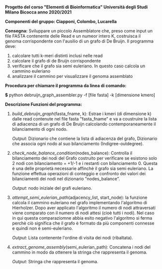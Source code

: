 **Progetto del corso "Elementi di Bioinformatica" Università degli Studi Milano Bicocca anno 2020/2021**

**Componenti del gruppo: Ciapponi, Colombo, Lucarella**



**Consegna:**
Sviluppare un piccolo Assemblatore che, preso come input un file FASTA contenente delle Read e un numeor intero K, costruisca il genoma corrispondente 
con l'ausilio di un grafo di De Bruijn.
Il programma deve:
  1. calcolare tutti k-meri distinti inclusi nelle read
  2. calcolare il grafo di de Bruijn corrispondente
  3. verificare che il grafo sia semi euleriano. In questo caso calcola un cammino euleriano
  4. analizzare il cammino per visualizzare il genoma assemblato



**Procedura per chiamare il programma da linea di comando:**

**$** python debruijn_graph_assembler.py  -f [file fasta] -k [dimensione kmero]
  
  
  
**Descrizione Funzioni del programma:**

  1. *build_debruijn_graph*(fasta_fname, k):
      Estrae i kmeri (di dimensione k) dalle read contenute nel file fasta "fasta_fname" e va a coustruire la lista di adiacenza di un grafo di De Bruijn
      calcolando contemporaneamente il bilanciamento di ogni nodo.
      
      *Output*: Dizionario che contiene la lista di adiacenza del grafo, Dizionario che associa ogni nodo al suo bilanciamento (Indigree-outdegree).
      
  2. *check_node_balance_condition*(nodes_balance):
      Controlla il bilanciamento dei nodi del Grafo costruito per verificare se esistono solo 2 nodi con bilanciamento = +1/-1 e i restanti con bilanciamento 0.
      Questa è una delle proprietà necessarie affinchè il grafo sia semi euleriano.
      La funzione effettua operazioni di conteggio e confronto dei valori dei bilanciamenti dei nodi nel dizionario "nodes_balance".
      
      *Output*: nodo iniziale del grafi euleriano.
      
  3. *attempt_semi_eulerian_path*(adjacency_list, start_node):
      la funzione calcola il cammino euleriano nel grafo implementando l'algoritmo di Hierholzer.
      Dopo aver applicato l'algoritmo il numero di nodi attraversati viene comparato con il numero di nodi attesi (cioè tutti i nodi).
      Nel caso in qui questa comparaziomne abbia esito negativo l'algoritmo si ferma perchè ciò significa che il grafo è formato da più componenti connesse e quindi non 
      è semi-euleriano.
      
      *Output*: Lista contenente l'ordine di visita dei nodi (ribaltata).
      
  4. *extract_genome_assembly*(semi_eulerian_path):
      Concatena i nodi del cammino in modo da ottenere la stringa che rappresenta il genoma.
      
      *Output*: Stringa che rappresenta il genoma.
